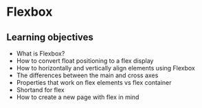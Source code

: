 # Flexbox

## Learning objectives

- What is Flexbox?
- How to convert float positioning to a flex display
- How to horizontally and vertically align elements using Flexbox
- The differences between the main and cross axes
- Properties that work on flex elements vs flex container
- Shortand for flex
- How to create a new page with flex in mind
